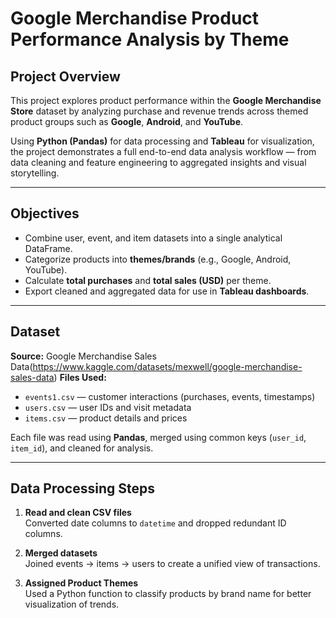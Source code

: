 #  Google Merchandise Product Performance Analysis by Theme

## Project Overview
This project explores product performance within the **Google Merchandise Store** dataset by analyzing purchase and revenue trends across themed product groups such as **Google**, **Android**, and **YouTube**.

Using **Python (Pandas)** for data processing and **Tableau** for visualization, the project demonstrates a full end-to-end data analysis workflow — from data cleaning and feature engineering to aggregated insights and visual storytelling.

---

##  Objectives
- Combine user, event, and item datasets into a single analytical DataFrame.
- Categorize products into **themes/brands** (e.g., Google, Android, YouTube).
- Calculate **total purchases** and **total sales (USD)** per theme.
- Export cleaned and aggregated data for use in **Tableau dashboards**.

---

##  Dataset
**Source:** Google Merchandise Sales Data(https://www.kaggle.com/datasets/mexwell/google-merchandise-sales-data)
**Files Used:**
- `events1.csv` — customer interactions (purchases, events, timestamps)
- `users.csv` — user IDs and visit metadata
- `items.csv` — product details and prices

Each file was read using **Pandas**, merged using common keys (`user_id`, `item_id`), and cleaned for analysis.

---

##  Data Processing Steps
1. **Read and clean CSV files**  
   Converted date columns to `datetime` and dropped redundant ID columns.

2. **Merged datasets**  
   Joined events → items → users to create a unified view of transactions.

3. **Assigned Product Themes**  
   Used a Python function to classify products by brand name for better
   visualization of trends. 
